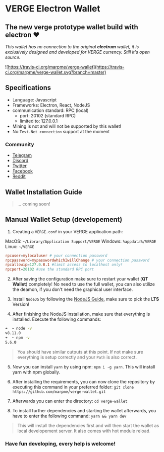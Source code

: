 # VERGE Electron Wallet

## The new verge prototype wallet build with electron ❤️

_This wallet has no connection to the original **electrum** wallet, it is exclusively designed and developed for VERGE currency. Still it's open source._

![https://travis-ci.org/marpme/verge-wallet](https://travis-ci.org/marpme/verge-wallet.svg?branch=master)

## Specifications

* Language: Javascript
* Frameworks: Electron, React, NodeJS
* communication standard: RPC (local)
  * port: 20102 (standard RPC)
  * limited to: 127.0.0.1
* Mining is not and will not be supported by this wallet!
* No `Test-Net connection` support at the moment

### Community

* [Telegram](https://t.me/VERGExvg)
* [Discord](https://discord.gg/vergecurrency)
* [Twitter](https://www.twitter.com/vergecurrency)
* [Facebook](https://www.facebook.com/VERGEcurrency/)
* [Reddit](https://www.reddit.com/r/vergecurrency/)

## Wallet Installation Guide

> ... coming soon!

## Manual Wallet Setup (developement)

1.  Creating a `VERGE.conf` in your VERGE application path:

MacOS: `~/Library/Application Support/VERGE`
Windows: `%appdata%/VERGE`
Linux: `~/VERGE`

```conf
rpcuser=mylocaluser # your connection password
rpcpassword=mypasswordwhichIwillChange # your connection password
rpcallowip=127.0.0.1 #limit access to localhost only!
rpcport=20102 #use the standard RPC port
```

2.  After saving the configuration make sure to restart your wallet (**QT Wallet**) completely! No need to use the full wallet, you can also utilize the deamon, if you don't need the graphical user interface.

3.  Install `NodeJS` by following the [NodeJS Guide](https://nodejs.org/en/), make sure to pick the **LTS** Version!

4.  After finishing the NodeJS installation, make sure that everything is installed. Execute the following commands:

```bash
➜  ~ node -v
v8.11.0
➜  ~ npm -v
5.6.0
```

> You should have similar outputs at this point. If not make sure everything is setup correctly and your `Path` is also correct.

5.  Now you can install `yarn` by using npm: `npm i -g yarn`. This will install yarn with npm globally.

6.  After installing the requirements, you can now clone the repository by executing this command in your preferred folder: `git clone https://github.com/marpme/verge-wallet.git`

7.  Afterwards you can enter the directory: `cd verge-wallet`

8.  To install further dependencies and starting the wallet afterwards, you have to enter the following command: `yarn && yarn dev`

> This will install the dependencies first and will then start the wallet as local developement server. It also comes with hot module reload.

### Have fun developing, every help is welcome!
